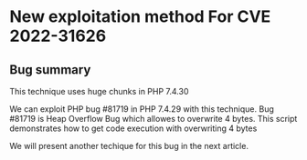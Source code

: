 # New exploitation method For CVE 2022-31626

## Bug summary

This technique uses huge chunks in PHP 7.4.30

We can exploit PHP bug #81719 in PHP 7.4.29 with this technique.
Bug #81719 is Heap Overflow Bug which allowes to overwrite 4 bytes.
This script demonstrates how to get code execution with overwriting 4 bytes

We will present another techique for this bug in the next article.